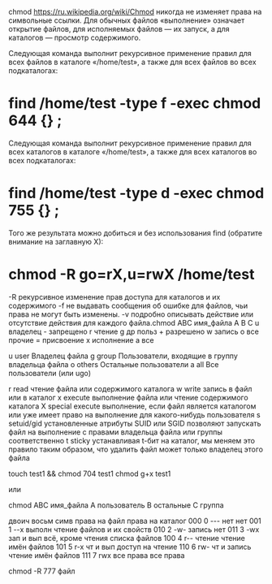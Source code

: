 chmod           https://ru.wikipedia.org/wiki/Chmod
никогда не изменяет права на символьные ссылки. 
Для обычных файлов «выполнение» означает открытие файлов, для исполняемых файлов — их запуск, а для каталогов — просмотр содержимого.

Следующая команда выполнит рекурсивное применение правил для всех файлов в каталоге «/home/test», а также для всех файлов во всех подкаталогах:
# find /home/test -type f -exec chmod 644 {} \;
Следующая команда выполнит рекурсивное применение правил для всех каталогов в каталоге «/home/test», а также для всех каталогов во всех подкаталогах:
# find /home/test -type d -exec chmod 755 {} \;
Того же результата можно добиться и без использования find (обратите внимание на заглавную X):
# chmod -R go=rX,u=rwX /home/test

-R рекурсивное изменение прав доступа для каталогов и их содержимого
-f не выдавать сообщения об ошибке для файлов, чьи права не могут быть изменены.
-v подробно описывать действие или отсутствие действия для каждого файла.chmod ABC имя_файла
A                              B                            C
u владелец       -   запрещено        r  чтение 
g др польз        +  разрешено       w запись
o все прочие    =  присвоение       x  исполнение
a все      

u    user    Владелец файла
g    group    Пользователи, входящие в группу владельца файла
o    others    Остальные пользователи
a    all    Все пользователи (или ugo)

r    read    чтение файла или содержимого каталога
w    write    запись в файл или в каталог
x    execute    выполнение файла или чтение содержимого каталога
X    special execute    выполнение, если файл является каталогом или уже имеет право на выполнение для какого-нибудь пользователя
s    setuid/gid    установленные атрибуты SUID или SGID позволяют запускать файл на выполнение с правами владельца файла или группы соответственно
t    sticky    устанавливая t-бит на каталог, мы меняем это правило таким образом, что удалить файл может только владелец этого файла


touch test1 && chmod 704 test1
chmod g+x test1

или

chmod ABC имя_файла
A пользователь B остальные C группа

двоич   восьм    симв   права на файл    права на каталог
000         0            ---             нет                     нет
001         1           --x             выполн              чтение файлов и их свойств
010         2           -w-            запись               нет
011         3           -wx            зап и вып          всё, кроме чтения списка файлов
100         4           r--              чтение               чтение имён файлов
101         5           r-x             чт и вып             доступ на чтение
110         6           rw-            чт и запись        чтение имён файлов
111         7           rwx            все права          все права


chmod -R 777 файл

